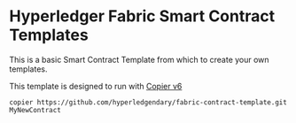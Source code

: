 # Hyperledger Fabric Smart Contract Templates

This is a basic Smart Contract Template from which to create your own templates.

This template is designed to run with [Copier v6](https://copier.readthedocs.io/en/latest/)

```
copier https://github.com/hyperledgendary/fabric-contract-template.git MyNewContract
```